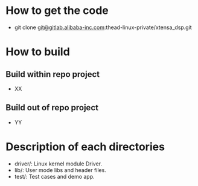 # How to get the code
- git clone git@gitlab.alibaba-inc.com:thead-linux-private/xtensa_dsp.git

# How to build
## Build within repo project
- XX
## Build out of repo project
- YY

# Description of each directories
- driver/: Linux kernel module Driver.
- lib/: User mode libs and header files.
- test/: Test cases and demo app.

